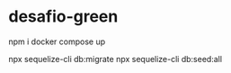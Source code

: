 # desafio-green

npm i
docker compose up

npx sequelize-cli db:migrate
npx sequelize-cli db:seed:all

